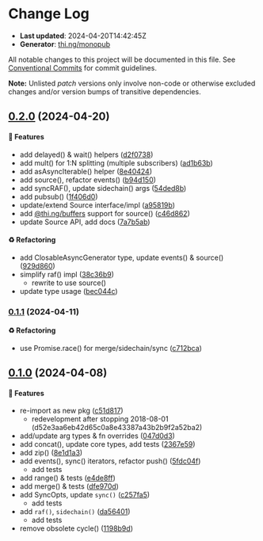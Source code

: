 # Change Log

- **Last updated**: 2024-04-20T14:42:45Z
- **Generator**: [thi.ng/monopub](https://thi.ng/monopub)

All notable changes to this project will be documented in this file.
See [Conventional Commits](https://conventionalcommits.org/) for commit guidelines.

**Note:** Unlisted _patch_ versions only involve non-code or otherwise excluded changes
and/or version bumps of transitive dependencies.

## [0.2.0](https://github.com/thi-ng/umbrella/tree/@thi.ng/transducers-async@0.2.0) (2024-04-20)

#### 🚀 Features

- add delayed() & wait() helpers ([d2f0738](https://github.com/thi-ng/umbrella/commit/d2f0738))
- add mult() for 1:N splitting (multiple subscribers) ([ad1b63b](https://github.com/thi-ng/umbrella/commit/ad1b63b))
- add asAsyncIterable() helper ([8e40424](https://github.com/thi-ng/umbrella/commit/8e40424))
- add source(), refactor events() ([b94d150](https://github.com/thi-ng/umbrella/commit/b94d150))
- add syncRAF(), update sidechain() args ([54ded8b](https://github.com/thi-ng/umbrella/commit/54ded8b))
- add pubsub() ([1f406d0](https://github.com/thi-ng/umbrella/commit/1f406d0))
- update/extend Source interface/impl ([a95819b](https://github.com/thi-ng/umbrella/commit/a95819b))
- add [@thi.ng/buffers](https://github.com/thi-ng/umbrella/tree/main/packages/buffers) support for source() ([c46d862](https://github.com/thi-ng/umbrella/commit/c46d862))
- update Source API, add docs ([7a7b5ab](https://github.com/thi-ng/umbrella/commit/7a7b5ab))

#### ♻️ Refactoring

- add ClosableAsyncGenerator type, update events() & source() ([929d860](https://github.com/thi-ng/umbrella/commit/929d860))
- simplify raf() impl ([38c36b9](https://github.com/thi-ng/umbrella/commit/38c36b9))
  - rewrite to use source()
- update type usage ([bec044c](https://github.com/thi-ng/umbrella/commit/bec044c))

### [0.1.1](https://github.com/thi-ng/umbrella/tree/@thi.ng/transducers-async@0.1.1) (2024-04-11)

#### ♻️ Refactoring

- use Promise.race() for merge/sidechain/sync ([c712bca](https://github.com/thi-ng/umbrella/commit/c712bca))

## [0.1.0](https://github.com/thi-ng/umbrella/tree/@thi.ng/transducers-async@0.1.0) (2024-04-08)

#### 🚀 Features

- re-import as new pkg ([c51d817](https://github.com/thi-ng/umbrella/commit/c51d817))
  - redevelopment after stopping 2018-08-01 (d52e3aa6eb42d65c0a8e43387a43b2b9f2a52ba2)
- add/update arg types & fn overrides ([047d0d3](https://github.com/thi-ng/umbrella/commit/047d0d3))
- add concat(), update core types, add tests ([2367e59](https://github.com/thi-ng/umbrella/commit/2367e59))
- add zip() ([8e1d1a3](https://github.com/thi-ng/umbrella/commit/8e1d1a3))
- add events(), sync() iterators, refactor push() ([5fdc04f](https://github.com/thi-ng/umbrella/commit/5fdc04f))
  - add tests
- add range() & tests ([e4de8ff](https://github.com/thi-ng/umbrella/commit/e4de8ff))
- add merge() & tests ([dfe970d](https://github.com/thi-ng/umbrella/commit/dfe970d))
- add SyncOpts, update `sync()` ([c257fa5](https://github.com/thi-ng/umbrella/commit/c257fa5))
  - add tests
- add `raf()`, `sidechain()` ([da56401](https://github.com/thi-ng/umbrella/commit/da56401))
  - add tests
- remove obsolete cycle() ([1198b9d](https://github.com/thi-ng/umbrella/commit/1198b9d))
